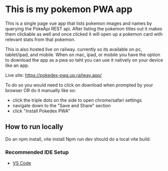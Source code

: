 # This is my pokemon PWA app

This is a single page vue app that lists pokemon images and names by querying the PokeApi REST api. After listing the pokemon titles out it makes them clickable as well and once clicked it will open up a pokemon card with relevant stats from that pokemon.

This is also hosted live on railway. currently so its available on pc, tablet/ipad, and mobile. When on mac, ipad, or mobile you have the option to download the app as a pwa so taht you can use it natively on your device like an app. 

Live site: https://pokedex-pwa.up.railway.app/

To do so you would need to click on download when prompted by your browser OR do it manually like so:
- click the triple dots on the side to open chrome/safari settings
- navigate down to the "Save and Share" section
- click "Install Pokedex PWA"

## How to run locally
Do an npm install, vite install
Npm run dev should do a local vite build.

### Recommended IDE Setup
- [VS Code](https://code.visualstudio.com/)
